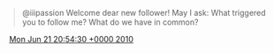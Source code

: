 > @iiipassion Welcome dear new follower\! May I ask: What triggered you to follow me? What do we have in common?

<img src="../../media/tweet.ico" width="12" /> [Mon Jun 21 20:54:30 +0000 2010](https://twitter.com/DromerDenker/status/16720865039)